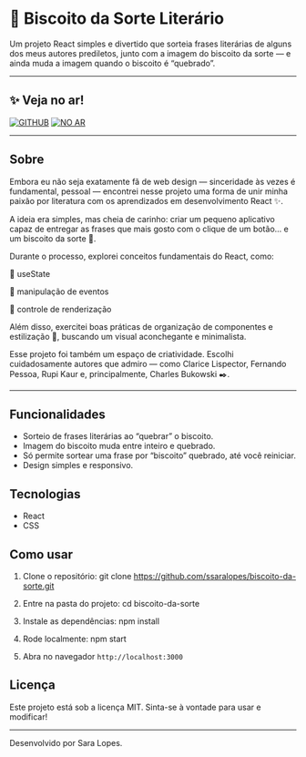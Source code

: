 # 🥠 Biscoito da Sorte Literário

Um projeto React simples e divertido que sorteia frases literárias de alguns dos meus autores prediletos, junto com a imagem do biscoito da sorte — e ainda muda a imagem quando o biscoito é “quebrado”.

---

## ✨ Veja no ar!

[![GITHUB](https://img.shields.io/badge/VEJA-181717?style=for-the-badge&logo=github&logoColor=white)](https://github.com/ssaralopes)
[![NO AR](https://img.shields.io/badge/NO%20AR-00C851?style=for-the-badge&logoColor=white)](https://ssaralopes.github.io/biscoito-da-sorte/)


---

## Sobre

Embora eu não seja exatamente fã de web design — sinceridade às vezes é fundamental, pessoal — encontrei nesse projeto uma forma de unir minha paixão por literatura com os aprendizados em desenvolvimento React ✨.

A ideia era simples, mas cheia de carinho: criar um pequeno aplicativo capaz de entregar as frases que mais gosto com o clique de um botão... e um biscoito da sorte 🥠.

Durante o processo, explorei conceitos fundamentais do React, como:

🎯 useState

🎯 manipulação de eventos

🎯 controle de renderização

Além disso, exercitei boas práticas de organização de componentes e estilização 🎨, buscando um visual aconchegante e minimalista.

Esse projeto foi também um espaço de criatividade. Escolhi cuidadosamente autores que admiro — como Clarice Lispector, Fernando Pessoa, Rupi Kaur e, principalmente, Charles Bukowski ✒️.


---

## Funcionalidades

- Sorteio de frases literárias ao “quebrar” o biscoito.
- Imagem do biscoito muda entre inteiro e quebrado.
- Só permite sortear uma frase por “biscoito” quebrado, até você reiniciar.
- Design simples e responsivo.

## Tecnologias

- React
- CSS

## Como usar

1. Clone o repositório:
git clone https://github.com/ssaralopes/biscoito-da-sorte.git

2. Entre na pasta do projeto:
cd biscoito-da-sorte

3. Instale as dependências:
npm install

4. Rode localmente:
npm start

5. Abra no navegador `http://localhost:3000`

## Licença

Este projeto está sob a licença MIT. Sinta-se à vontade para usar e modificar!

---

Desenvolvido por Sara Lopes.
